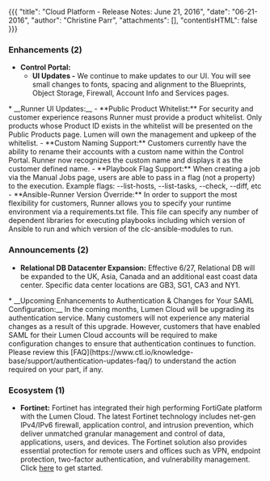 {{{
"title": "Cloud Platform - Release Notes: June 21, 2016",
"date": "06-21-2016",
"author": "Christine Parr",
"attachments": [],
"contentIsHTML": false
}}}


### Enhancements (2)
* __Control Portal:__
	* **UI Updates -** We continue to make updates to our UI. You will see small changes to fonts, spacing and alignment to the Blueprints, Object Storage, Firewall, Account Info and Services pages.  
<p>
* __Runner UI Updates:__
	- **Public Product Whitelist:** For security and customer experience reasons Runner must provide a product whitelist. Only products whose Product ID exists in the whitelist will be presented on the Public Products page. Lumen will own the management and upkeep of the whitelist.
	- **Custom Naming Support:** Customers currently have the ability to rename their accounts with a custom name within the Control Portal.  Runner now recognizes the custom name and displays it as the customer defined name.
	- **Playbook Flag Support:** When creating a job via the Manual Jobs page, users are able to pass in a flag (not a property) to the execution.  Example flags: --list-hosts, --list-tasks, --check, --diff, etc
	- **Ansible-Runner Version Override:** In order to support the most flexibility for customers, Runner allows you to specify your runtime environment via a requirements.txt file.  This file can specify any number of dependent libraries for executing playbooks including which version of Ansible to run and which version of the clc-ansible-modules to run.

### Announcements (2)
* __Relational DB Datacenter Expansion:__  Effective 6/27, Relational DB will be expanded to the UK, Asia, Canada and an additional east coast data center.  Specific data center locations are GB3, SG1, CA3 and NY1.
<p>
* __Upcoming Enhancements to Authentication & Changes for Your SAML Configuration:__ In the coming months, Lumen Cloud will be upgrading its authentication service. Many customers will not experience any material changes as a result of this upgrade. However, customers that have enabled SAML for their Lumen Cloud accounts will be required to make configuration changes to ensure that authentication continues to function.  Please review this [FAQ](https://www.ctl.io/knowledge-base/support/authentication-updates-faq/) to understand the action required on your part, if any.

### Ecosystem (1)
* __Fortinet:__ Fortinet has integrated their high performing FortiGate platform with the Lumen Cloud. The latest Fortinet technology includes net-gen IPv4/IPv6 firewall, application control, and intrusion prevention, which deliver unmatched granular management and control of data, applications, users, and devices. The Fortinet solution also provides essential protection for remote users and offices such as VPN, endpoint protection, two-factor authentication, and vulnerability management. Click [here](https://www.ctl.io/knowledge-base/ecosystem-partners/marketplace-guides/getting-started-with-fortinet/) to get started.  
